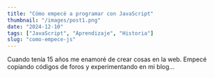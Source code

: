 ```yaml
---
title: "Cómo empecé a programar con JavaScript"
thumbnail: "/images/post1.png"
date: "2024-12-10"
tags: ["JavaScript", "Aprendizaje", "Historia"]
slug: "como-empece-js"
---
```


Cuando tenía 15 años me enamoré de crear cosas en la web. Empecé copiando códigos de foros y experimentando en mi blog...
